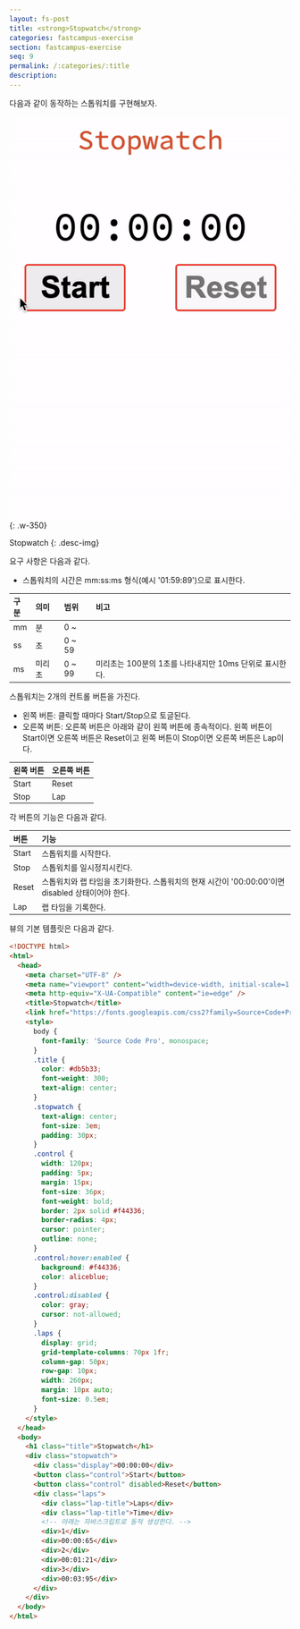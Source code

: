 ```yaml
---
layout: fs-post
title: <strong>Stopwatch</strong>
categories: fastcampus-exercise
section: fastcampus-exercise
seq: 9
permalink: /:categories/:title
description:
---
```


다음과 같이 동작하는 스톱워치를 구현해보자.

![](/assets/fs-images/exercise/stopwatch.gif)
{: .w-350}

Stopwatch
{: .desc-img}

요구 사항은 다음과 같다.

- 스톱워치의 시간은 mm:ss:ms 형식(예시 '01:59:89')으로 표시한다.

| 구분 | 의미  | 범위     | 비고
|:----|:-----|:-------|:--
| mm  | 분    | 0 ~    |
| ss  | 초    | 0 ~ 59 |
| ms  | 미리초 | 0 ~ 99 | 미리초는 100분의 1초를 나타내지만 10ms 단위로 표시한다.

스톱워치는 2개의 컨트롤 버튼을 가진다.

- 왼쪽 버튼: 클릭할 때마다 Start/Stop으로 토글된다.
- 오른쪽 버튼: 오른쪽 버튼은 아래와 같이 왼쪽 버튼에 종속적이다. 왼쪽 버튼이 Start이면 오른쪽 버튼은 Reset이고 왼쪽 버튼이 Stop이면 오른쪽 버튼은 Lap이다.

| 왼쪽 버튼 | 오른쪽 버튼
|:--------|:------------
| Start   | Reset
| Stop    | Lap

각 버튼의 기능은 다음과 같다.

| 버튼   | 기능
|:------|:----------------------------
| Start | 스톱워치를 시작한다.
| Stop  | 스톱워치를 일시정지시킨다.
| Reset | 스톱워치와 랩 타임을 초기화한다. 스톱워치의 현재 시간이 '00:00:00'이면 disabled 상태이어야 한다.
| Lap   | 랩 타임을 기록한다.

뷰의 기본 템플릿은 다음과 같다.

```html
<!DOCTYPE html>
<html>
  <head>
    <meta charset="UTF-8" />
    <meta name="viewport" content="width=device-width, initial-scale=1.0" />
    <meta http-equiv="X-UA-Compatible" content="ie=edge" />
    <title>Stopwatch</title>
    <link href="https://fonts.googleapis.com/css2?family=Source+Code+Pro" rel="stylesheet" />
    <style>
      body {
        font-family: 'Source Code Pro', monospace;
      }
      .title {
        color: #db5b33;
        font-weight: 300;
        text-align: center;
      }
      .stopwatch {
        text-align: center;
        font-size: 3em;
        padding: 30px;
      }
      .control {
        width: 120px;
        padding: 5px;
        margin: 15px;
        font-size: 36px;
        font-weight: bold;
        border: 2px solid #f44336;
        border-radius: 4px;
        cursor: pointer;
        outline: none;
      }
      .control:hover:enabled {
        background: #f44336;
        color: aliceblue;
      }
      .control:disabled {
        color: gray;
        cursor: not-allowed;
      }
      .laps {
        display: grid;
        grid-template-columns: 70px 1fr;
        column-gap: 50px;
        row-gap: 10px;
        width: 260px;
        margin: 10px auto;
        font-size: 0.5em;
      }
    </style>
  </head>
  <body>
    <h1 class="title">Stopwatch</h1>
    <div class="stopwatch">
      <div class="display">00:00:00</div>
      <button class="control">Start</button>
      <button class="control" disabled>Reset</button>
      <div class="laps">
        <div class="lap-title">Laps</div>
        <div class="lap-title">Time</div>
        <!-- 아래는 자바스크립트로 동적 생성한다. -->
        <div>1</div>
        <div>00:00:65</div>
        <div>2</div>
        <div>00:01:21</div>
        <div>3</div>
        <div>00:03:95</div>
      </div>
    </div>
  </body>
</html>
```

<!-- # 2. Angular version

<iframe src="https://stackblitz.com/edit/angular-stop-watch?ctl=1&embed=1&hideNavigation=1&file=src/app/app.component.ts" frameborder="0" width="100%" height="500"></iframe>

# 3. React version

<iframe src="https://stackblitz.com/edit/react-stop-watch?ctl=1&embed=1&hideNavigation=1&file=index.js" frameborder="0" width="100%" height="500"></iframe> -->
